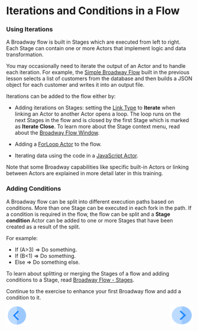 # Iterations and Conditions in a Flow

### Using Iterations

A Broadway flow is built in Stages which are executed from left to right. Each Stage can contain one or more Actors that implement logic and data transformation. 

You may occasionally need to iterate the output of an Actor and to handle each iteration. For example, the [Simple Broadway Flow](05_create_broadway_flow.md#example---building-a-simple-broadway-flow) built in the previous lesson selects a list of customers from the database and then builds a JSON object for each customer and writes it into an output file.

Iterations can be added to the flow either by:

- Adding iterations on Stages: setting the [Link Type](/articles/19_Broadway/07_broadway_flow_linking_actors.md#link-object-properties)  to **Iterate** when linking an Actor to another Actor opens a loop. The loop runs on the next Stages in the flow and is closed by the first Stage which is marked as **Iterate Close**. To learn more about the Stage context menu, read about the [Broadway Flow Window](/articles/19_Broadway/18_broadway_flow_window.md).

- Adding a [ForLoop Actor](/articles/19_Broadway/21_iterations.md#forloop-actor) to the flow.

- Iterating data using the code in a [JavaScript Actor](/articles/19_Broadway/actors/01_javascript_actor.md).

Note that some Broadway capabilities like specific built-in Actors or linking between Actors are explained in more detail later in this training.

### Adding Conditions

A Broadway flow can be split into different execution paths based on conditions. More than one Stage can be executed in each fork in the path. If a condition is required in the flow, the flow can be split and a **Stage condition** Actor can be added to one or more Stages that have been created as a result of the split. 

  For example:

  - If (A>3) => Do something.
  - If (B<1) => Do something.
  - Else => Do something else.

To learn about splitting or merging the Stages of a flow and adding conditions to a Stage, read [Broadway Flow - Stages](/articles/19_Broadway/19_broadway_flow_stages.md). 

Continue to the exercise to enhance your first Broadway flow and add a condition to it. 

[![Previous](/articles/images/Previous.png)](05_create_broadway_flow.md)[<img align="right" width="60" height="54" src="/articles/images/Next.png">](07_broadway_flow_add_condition_exercise.md)